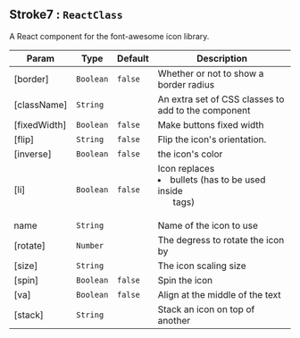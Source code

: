 <a name="module_Stroke7"></a>

## Stroke7 : <code>ReactClass</code>
A React component for the font-awesome icon library.


| Param | Type | Default | Description |
| --- | --- | --- | --- |
| [border] | <code>Boolean</code> | <code>false</code> | Whether or not to show a border radius |
| [className] | <code>String</code> |  | An extra set of CSS classes to add to the component |
| [fixedWidth] | <code>Boolean</code> | <code>false</code> | Make buttons fixed width |
| [flip] | <code>String</code> | <code>false</code> | Flip the icon's orientation. |
| [inverse] | <code>Boolean</code> | <code>false</code> | the icon's color |
| [li] | <code>Boolean</code> | <code>false</code> | Icon replaces <li> bullets (has to be used inside <ul className='pe-ul'> tags) |
| name | <code>String</code> |  | Name of the icon to use |
| [rotate] | <code>Number</code> |  | The degress to rotate the icon by |
| [size] | <code>String</code> |  | The icon scaling size |
| [spin] | <code>Boolean</code> | <code>false</code> | Spin the icon |
| [va] | <code>Boolean</code> | <code>false</code> | Align at the middle of the text |
| [stack] | <code>String</code> |  | Stack an icon on top of another |

